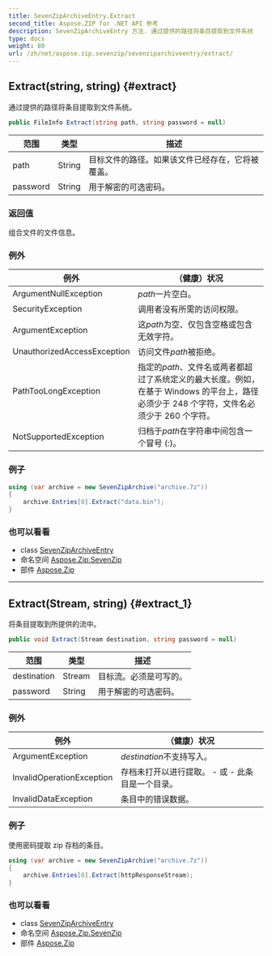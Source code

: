 ```yaml
---
title: SevenZipArchiveEntry.Extract
second_title: Aspose.ZIP for .NET API 参考
description: SevenZipArchiveEntry 方法. 通过提供的路径将条目提取到文件系统
type: docs
weight: 80
url: /zh/net/aspose.zip.sevenzip/sevenziparchiveentry/extract/
---
```

## Extract(string, string) {#extract}

通过提供的路径将条目提取到文件系统。

```csharp
public FileInfo Extract(string path, string password = null)
```

| 范围 | 类型 | 描述 |
| --- | --- | --- |
| path | String | 目标文件的路径。如果该文件已经存在，它将被覆盖。 |
| password | String | 用于解密的可选密码。 |

### 返回值

组合文件的文件信息。

### 例外

| 例外 | （健康）状况 |
| --- | --- |
| ArgumentNullException | *path*一片空白。 |
| SecurityException | 调用者没有所需的访问权限。 |
| ArgumentException | 这*path*为空、仅包含空格或包含无效字符。 |
| UnauthorizedAccessException | 访问文件*path*被拒绝。 |
| PathTooLongException | 指定的*path*、文件名或两者都超过了系统定义的最大长度。例如，在基于 Windows 的平台上，路径必须少于 248 个字符，文件名必须少于 260 个字符。 |
| NotSupportedException | 归档于*path*在字符串中间包含一个冒号 (:)。 |

### 例子

```csharp
using (var archive = new SevenZipArchive("archive.7z"))
{
    archive.Entries[0].Extract("data.bin");
}
```

### 也可以看看

* class [SevenZipArchiveEntry](../)
* 命名空间 [Aspose.Zip.SevenZip](../../sevenziparchiveentry/)
* 部件 [Aspose.Zip](../../../)

---

## Extract(Stream, string) {#extract_1}

将条目提取到所提供的流中。

```csharp
public void Extract(Stream destination, string password = null)
```

| 范围 | 类型 | 描述 |
| --- | --- | --- |
| destination | Stream | 目标流。必须是可写的。 |
| password | String | 用于解密的可选密码。 |

### 例外

| 例外 | （健康）状况 |
| --- | --- |
| ArgumentException | *destination*不支持写入。 |
| InvalidOperationException | 存档未打开以进行提取。 - 或 - 此条目是一个目录。 |
| InvalidDataException | 条目中的错误数据。 |

### 例子

使用密码提取 zip 存档的条目。

```csharp
using (var archive = new SevenZipArchive("archive.7z"))
{
    archive.Entries[0].Extract(httpResponseStream);
}
```

### 也可以看看

* class [SevenZipArchiveEntry](../)
* 命名空间 [Aspose.Zip.SevenZip](../../sevenziparchiveentry/)
* 部件 [Aspose.Zip](../../../)


